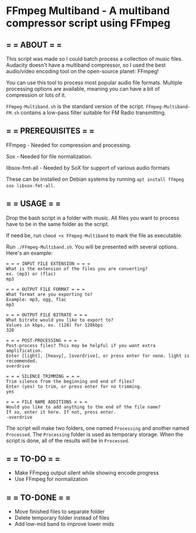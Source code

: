 # FFmpeg Multiband - A multiband compressor script using FFmpeg

## = = ABOUT = = 
This script was made so I could batch process a collection of music files. Audacity doesn't have a multiband compressor, so I used the best audio/video encoding tool on the open-source planet: FFmpeg!

You can use this tool to process most popular audio file formats. Multiple processing options are available, meaning you can have a bit of compression or lots of it.

`FFmpeg-Multiband.sh` is the standard version of the script. `FFmpeg-Multiband-FM.sh` contains a low-pass filter suitable for FM Radio transmitting.

## = = PREREQUISITES = = 

FFmpeg - Needed for compression and processing.

Sox - Needed for file normalization.

libsox-fmt-all - Needed by SoX for support of various audio formats

These can be installed on Debian systems by running `apt install ffmpeg sox libsox-fmt-all`.

## = = USAGE = =
Drop the bash script in a folder with music. All files you want to process have to be in the same folder as the script.

If need be, run `chmod +x FFmpeg-Multiband` to mark the file as executable.

Run `./FFmpeg-Multiband.sh`. You will be presented with several options. Here's an example:

```
= = = INPUT FILE EXTENSION = = =
What is the extension of the files you are converting?
ex. (mp3) or (flac)
mp3

= = = OUTPUT FILE FORMAT = = =
What format are you exporting to?
Example: mp3, ogg, flac
mp3

= = = OUTPUT FILE BITRATE = = =
What bitrate would you like to export to?
Values in kbps, ex. (128) for 128kbps
320

= = = POST-PROCESSING = = =
Post-process files? This may be helpful if you want extra amplification.
Enter [light], [heavy], [overdrive], or press enter for none. light is recommended.
overdrive

= = = SILENCE TRIMMING = = =
Trim silence from the beginning and end of files?
Enter (yes) to trim, or press enter for no trimming.
yes

= = = FILE NAME ADDITIONS = = =
Would you like to add anything to the end of the file name?
If so, enter it here. If not, press enter.
-overdrive
```

The script will make two folders, one named `Processing` and another named `Processed`. The `Processing` folder is used as temporary storage. When the script is done, all of the results will be in `Processed`. 

## = = TO-DO = =
- Make FFmpeg output silent while showing encode progress
- Use FFmpeg for normalization

## = = TO-DONE = =
- Move finished files to separate folder
- Delete temporary folder instead of files
- Add low-mid band to improve lower mids
